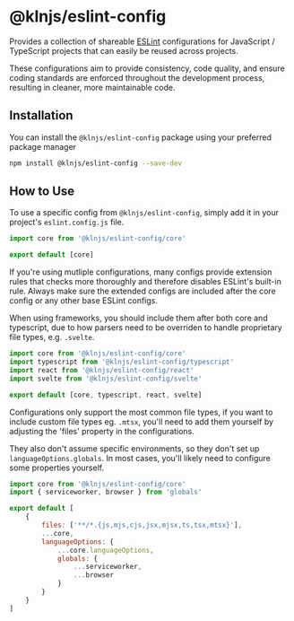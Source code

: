 # @klnjs/eslint-config

Provides a collection of shareable [ESLint] configurations for JavaScript / TypeScript projects that can easily be reused across projects.

These configurations aim to provide consistency, code quality, and ensure coding standards are enforced throughout the development process, resulting in cleaner, more maintainable code.

## Installation

You can install the `@klnjs/eslint-config` package using your preferred package manager

```bash
npm install @klnjs/eslint-config --save-dev
```

## How to Use

To use a specific config from `@klnjs/eslint-config`, simply add it in your project's `eslint.config.js` file.

```js
import core from '@klnjs/eslint-config/core'

export default [core]
```

If you're using mutliple configurations, many configs provide extension rules that checks more thoroughly and therefore disables ESLint's built-in rule. Always make sure the extended configs are included after the core config or any other base ESLint configs.

When using frameworks, you should include them after both core and typescript, due to how parsers need to be overriden to handle proprietary file types, e.g. `.svelte`.

```js
import core from '@klnjs/eslint-config/core'
import typescript from '@klnjs/eslint-config/typescript'
import react from '@klnjs/eslint-config/react'
import svelte from '@klnjs/eslint-config/svelte'

export default [core, typescript, react, svelte]
```

Configurations only support the most common file types, if you want to include custom file types eg. `.mtsx`, you'll need to add them yourself by adjusting the 'files' property in the configurations.

They also don't assume specific environments, so they don't set up `languageOptions.globals`. In most cases, you'll likely need to configure some properties yourself.

```js
import core from '@klnjs/eslint-config/core'
import { serviceworker, browser } from 'globals'

export default [
	{
		files: ['**/*.{js,mjs,cjs,jsx,mjsx,ts,tsx,mtsx}'],
		...core,
		languageOptions: {
			...core.languageOptions,
			globals: {
				...serviceworker,
				...browser
			}
		}
	}
]
```

[eslint]: https://github.com/eslint/eslint
